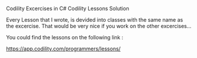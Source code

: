 Codility Excercises in C#
Codility Lessons Solution

Every Lesson that I wrote, is devided into classes with the same name as the excercise.
That would be very nice if you work on the other excercises...

You could find the lessons on the following link :

https://app.codility.com/programmers/lessons/
